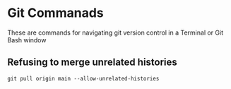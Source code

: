 # Git Commanads

These are commands for navigating git version control in a Terminal or Git Bash window

## Refusing to merge unrelated histories

`git pull origin main --allow-unrelated-histories`

##
